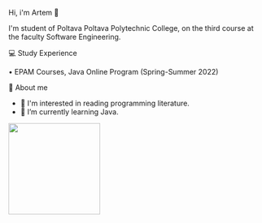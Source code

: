 Hi, i'm Artem 👋

I'm student of Poltava Poltava Polytechnic College, on the third course at the faculty Software Engineering.

💻 Study Experience

• EPAM Courses, Java Online Program (Spring-Summer 2022)

👦 About me

- 👀 I'm interested in reading programming literature.
- 🌱 I’m currently learning Java.


<img height="180em" src="https://github-readme-stats.vercel.app/api?username=eSquire-qq&show_icons=true&hide_border=true&&count_private=true&include_all_commits=true" />

<!---
eSquire-qq/eSquire-qq is a ✨ special ✨ repository because its `README.md` (this file) appears on your GitHub profile.
You can click the Preview link to take a look at your changes.
--->
